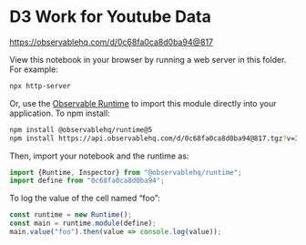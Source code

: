 # D3 Work for Youtube Data

https://observablehq.com/d/0c68fa0ca8d0ba94@817

View this notebook in your browser by running a web server in this folder. For
example:

~~~sh
npx http-server
~~~

Or, use the [Observable Runtime](https://github.com/observablehq/runtime) to
import this module directly into your application. To npm install:

~~~sh
npm install @observablehq/runtime@5
npm install https://api.observablehq.com/d/0c68fa0ca8d0ba94@817.tgz?v=3
~~~

Then, import your notebook and the runtime as:

~~~js
import {Runtime, Inspector} from "@observablehq/runtime";
import define from "0c68fa0ca8d0ba94";
~~~

To log the value of the cell named “foo”:

~~~js
const runtime = new Runtime();
const main = runtime.module(define);
main.value("foo").then(value => console.log(value));
~~~

